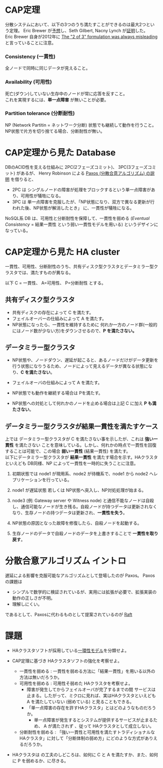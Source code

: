 # CAP定理

分散システムにおいて、以下の3つのうち満たすことができるのは最大2つという定理。
Eric Brewer が[予想][1]し、Seth Gilbert, Nacny Lynch が[証明][2]した。  
Eric Brewer 自身が2012年に [The "2 of 3" formulation was always misleading ][6] と言っていることに注意。

### Consistency (一貫性)

全ノードで同時に同じデータが見えること。

### Availability (可用性)

死亡(ダウン)していない生存中のノードが常に応答を反すこと。  
これを実現するには、**単一点障害** が無いことが必要。

### Partition tolerance (分断耐性)

NP (Network Partitin = ネットワーク分断) 状態でも継続して動作を行うこと。  
NP状態で片方を切り捨てる場合、分断耐性が無い。

# CAP定理から見た Database

DBのACID性を支える仕組みに 2PC(2フェーズコミット)、 3PC(3フェーズコミット) があるが、
Henry Robinson による [Paxos (分散合意アルゴリズム) の説明][3] を借りると、

- 2PC は シングルノードの障害が処理をブロックするという単一点障害があり、可用性が犠牲になる。
- 3PC は 単一点障害を克服したが、「NP状態になり、双方で異なる更新が行われた後、NP状態が解消したとき」 に、一貫性が犠牲になる。

NoSQL系 DB は、可用性と分断耐性を保障して、一貫性を弱める
(*Eventual Consistency* = 結果一貫性 という弱い一貫性モデルを用いる)
というデザインになっている。

# CAP定理から見た HA cluster

一貫性、可用性、分断耐性のうち、共有ディスク型クラスタとデータミラー型クラスタでは、満たすものが異なる。

以下 C = 一貫性、 A=可用性、 P=分断耐性 とする。

## 共有ディスク型クラスタ

- 共有ディスクの存在によって C を満たす。
- フェイルオーバーの仕組みによって A を満たす。
- NP状態になったら、一貫性を維持するために 何れか一方のノード群(一般的にはノード数が少ない方)をダウンさせるので、**P を満たさない。**

## データミラー型クラスタ

- NP状態や、ノードダウン、遅延が起こると、あるノードだけがデータ更新を行う状態になりうるため、ノードによって見えるデータが異なる状態になり、**C を満たさない**。
- フェイルオーバの仕組みによって A を満たす。
- NP状態でも動作を継続する場合は Pを満たす。

- NP状態への対処として何れかのノードを止める場合は上記 C に加え **P も満たさない**。

## データミラー型クラスタが結果一貫性を満たすケース
上では データミラー型クラスタが C を満たさない事を示したが、これは **強い一貫性** を満たさない ことを意味している。しかし、何れかの時点で一貫性を回復することは可能で、この場合 **弱い一貫性** (結果一貫性) を満たす。  
以下にデータミラー型クラスタが **結果一貫性** を満たす場合を示す。HAクラスタといえども DB同様、NP によって一貫性を一時的に失うことに注意。

1. 初期状態では node1 が現用系、node2 が待機系で、node1 から node2 へレプリケーションを行っている。

2. node1 が遅延状態 若しくは NP状態へ突入し、NP対処処理が始まる。

3. node3 (例: Gateway server や Witness node) と通信不能なノードは自殺し、通信可能なノードが生き残る。自殺ノードが持つデータは更新されなくなり、生存ノードの持つデータは更新され、**一貫性を失う**。

4. NP状態の原因となった故障を修復したら、自殺ノードを起動する。

5. 生存ノードのデータで自殺ノードのデータを上書きすることで **一貫性を取り戻す**。


# 分散合意アルゴリズム イントロ

遅延による影響を克服可能なアルゴリズムとして登場したのが Paxos。 Paxosの課題は

- シンプルで数学的に検証されているが、実用には拡張が必要で、拡張実装の動作の正しさが不明。
- 理解しにくい。

であるとして、Paxosに代わるものとして提案されているのが [Raft][5]

# 課題
- HAクラスタソフトが採用している[一環性モデル][4]を分類せよ。

- CAP定理に基づき HAクラスタソフトの強化を考察せよ。
	- 一貫性を弱める   : 一貫性を弱める方法に「結果一貫性」を用いる以外の方法は無いだろうか。
	- 可用性を弱める   : 可用性そ弱めた HAクラスタを考察せよ。
		-  障害が発生してからフェイルオーバが完了するまでの間 サービスは止まる。したがって、ミクロに見れば、実はHAクラスタといえども A を満たしていない (弱めている) と見ることもできる。
		- 「単一点障害の存在を許すHAクラスタ」とはどのようなものだろうか。
			- 単一点障害が発生するとシステムが提供するサービスが止まるため、 A が満たされず 、従って HAクラスタとして成立しない。
	- 分断耐性を弱める : 「強い一貫性と可用性を満たすトラディショナルなHAクラスタ」に対して「分断体制の弱め方」にどのような方式がありえるだろうか。

- HAクラスタは の工夫のしどころは、如何に C と A を満たすか、また、如何に P を弱めるか、に尽きる。


[1]: http://www.cs.berkeley.edu/~brewer/cs262b-2004/PODC-keynote.pdf
[2]: http://lpd.epfl.ch/sgilbert/pubs/BrewersConjecture-SigAct.pdf
[3]: http://the-paper-trail.org/blog/consensus-protocols-paxos/
[4]: http://ossforum.jp/node/840
[5]: https://ramcloud.stanford.edu/wiki/download/attachments/11370504/raft.pdf
[6]: http://www.infoq.com/articles/cap-twelve-years-later-how-the-rules-have-changed
